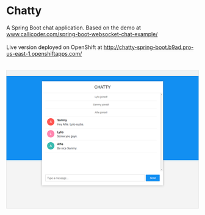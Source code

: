 # Chatty
A Spring Boot chat application. Based on the demo at www.callicoder.com/spring-boot-websocket-chat-example/
<br>
<br>
Live version deployed on OpenShift at http://chatty-spring-boot.b9ad.pro-us-east-1.openshiftapps.com/
<br>
<br>
<br>
![Chatty](screenshot.png)

